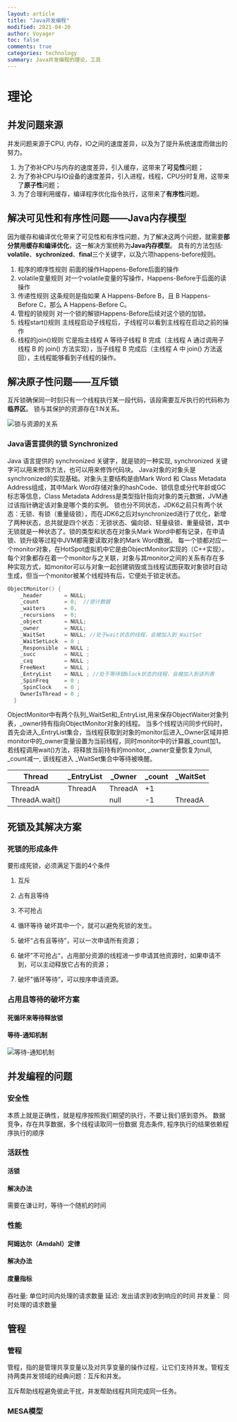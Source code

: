 ```yaml
---
layout: article
title: "Java并发编程"
modified: 2021-04-20 
author: Voyager
toc: false
comments: true
categories: technology
summary: Java并发编程的理论，工具
---
```


# 理论
## 并发问题来源
并发问题来源于CPU, 内存，IO之间的速度差异，以及为了提升系统速度而做出的努力。
1. 为了弥补CPU与内存的速度差异，引入缓存，这带来了**可见性**问题；
2. 为了弥补CPU与IO设备的速度差异，引入进程，线程，CPU分时复用，这带来了**原子性**问题；
3. 为了合理利用缓存，编译程序优化指令执行，这带来了**有序性**问题。

## 解决可见性和有序性问题——Java内存模型
因为缓存和编译优化带来了可见性和有序性问题，为了解决这两个问题，就需要**部分禁用缓存和编译优化**，这一解决方案统称为**Java内存模型**。
具有的方法包括: **volatile**、**sychronized**、**final**三个关键字，以及六项happens-before规则。
1. 程序的顺序性规则
前面的操作Happens-Before后面的操作
2. volatile变量规则
对一个volatile变量的写操作，Happens-Before于后面的读操作
3. 传递性规则
这条规则是指如果 A Happens-Before B，且 B Happens-Before C，那么 A Happens-Before C。
4. 管程的锁规则
对一个锁的解锁Happens-Before后续对这个锁的加锁。
5. 线程start()规则
主线程启动子线程后，子线程可以看到主线程在启动之前的操作
6. 线程的join()规则
它是指主线程 A 等待子线程 B 完成（主线程 A 通过调用子线程 B 的 join() 方法实现），当子线程 B 完成后（主线程 A 中 join() 方法返回），主线程能够看到子线程的操作。

## 解决原子性问题——互斥锁
互斥锁确保同一时刻只有一个线程执行某一段代码，该段需要互斥执行的代码称为**临界区**。
锁与其保护的资源存在1:N关系。

![锁与资源的关系](https://raw.githubusercontent.com/denghm/denghm.github.io/master/images/technology/locked-resource.png "锁与资源的关系")

### Java语言提供的锁 Synchronized
Java 语言提供的 synchronized 关键字，就是锁的一种实现, synchronized 关键字可以用来修饰方法，也可以用来修饰代码块。
Java对象的对象头是synchronized的实现基础。对象头主要结构是由Mark Word 和 Class Metadata Address组成，其中Mark Word存储对象的hashCode、锁信息或分代年龄或GC标志等信息，Class Metadata Address是类型指针指向对象的类元数据，JVM通过该指针确定该对象是哪个类的实例。
锁也分不同状态，JDK6之前只有两个状态：无锁、有锁（重量级锁），而在JDK6之后对synchronized进行了优化，新增了两种状态，总共就是四个状态：无锁状态、偏向锁、轻量级锁、重量级锁，其中无锁就是一种状态了。锁的类型和状态在对象头Mark Word中都有记录，在申请锁、锁升级等过程中JVM都需要读取对象的Mark Word数据。
每一个锁都对应一个monitor对象，在HotSpot虚拟机中它是由ObjectMonitor实现的（C++实现）。每个对象都存在着一个monitor与之关联，对象与其monitor之间的关系有存在多种实现方式，如monitor可以与对象一起创建销毁或当线程试图获取对象锁时自动生成，但当一个monitor被某个线程持有后，它便处于锁定状态。
```C++
ObjectMonitor() {
    _header       = NULL;
    _count        = 0;  //锁计数器
    _waiters      = 0,
    _recursions   = 0;
    _object       = NULL;
    _owner        = NULL;
    _WaitSet      = NULL; //处于wait状态的线程，会被加入到_WaitSet
    _WaitSetLock  = 0 ;
    _Responsible  = NULL ;
    _succ         = NULL ;
    _cxq          = NULL ;
    FreeNext      = NULL ;
    _EntryList    = NULL ; //处于等待锁block状态的线程，会被加入到该列表
    _SpinFreq     = 0 ;
    _SpinClock    = 0 ;
    OwnerIsThread = 0 ;
  }
```
ObjectMonitor中有两个队列\_WaitSet和\_EntryList,用来保存ObjectWaiter对象列表，\_owner持有指向ObjectMonitor对象的线程。
当多个线程访问同步代码时，首先会进入\_EntryList集合，当线程获取到对象的monitor后进入\_Owner区域并把monitor中的\_owner变量设置为当前线程，同时monitor中的计算器\_count加1。
若线程调用wait()方法，将释放当前持有的monitor, \_owner变量恢复为null,  \_count减一, 该线程进入 \_WaitSet集合中等待被唤醒。

|Thread| \_EntryList | \_Owner | \_count | \_WaitSet |
|----------|------|---------|---------|---------------|
|ThreadA|ThreadA|ThreadA|+1||
|ThreadA.wait()||null|-1|ThreadA|

## 死锁及其解决方案
### 死锁的形成条件
要形成死锁，必须满足下面的4个条件
1. 互斥
2. 占有且等待
3. 不可抢占
4. 循环等待
破坏其中一个，就可以避免死锁的发生。

1. 破坏“占有且等待”，可以一次申请所有资源；
2. 破坏”不可抢占“，占用部分资源的线程进一步申请其他资源时，如果申请不到，可以主动释放它占有的资源；
3. 破坏"循环等待”，可以按序申请资源。

### 占用且等待的破坏方案
#### 死循环来等待释放锁
#### 等待-通知机制
![等待-通知机制](https://raw.githubusercontent.com/denghm/denghm.github.io/master/images/technology/thread-wait-notify.png "等待-通知机制")

## 并发编程的问题
### 安全性
本质上就是正确性，就是程序按照我们期望的执行，不要让我们感到意外。
数据竞争，存在共享数据，多个线程读取同一份数据
竞态条件, 程序执行的结果依赖程序执行的顺序
### 活跃性
#### 活锁
#### 解决办法
需要在谦让时，等待一个随机的时间

### 性能
#### 阿姆达尔（Amdahl）定律
#### 解决办法
#### 度量指标
吞吐量: 单位时间内处理的请求数量
延迟: 发出请求到收到响应的时间
并发量： 同时处理的请求数量

## 管程
### 管程
管程，指的是管理共享变量以及对共享变量的操作过程，让它们支持并发。管程支持两类并发领域的经典问题：互斥和并发。

互斥帮助线程避免彼此干扰，并发帮助线程共同完成同一任务。



### MESA模型










